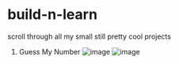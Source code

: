 # build-n-learn
scroll through all my small still pretty cool projects

1. Guess My Number
![image](https://github.com/n4vn337/build-n-learn/assets/59524376/9997bff3-4bfa-4ead-a9bc-b486b1e347a6)
![image](https://github.com/n4vn337/build-n-learn/assets/59524376/629de4b8-5abe-44ac-90e0-13c07a70cbd5)
